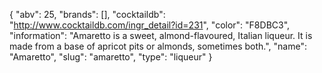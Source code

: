 {
    "abv": 25,
    "brands": [],
    "cocktaildb": "http://www.cocktaildb.com/ingr_detail?id=231",
    "color": "F8DBC3",
    "information": "Amaretto is a sweet, almond-flavoured, Italian liqueur. It is made from a base of apricot pits or almonds, sometimes both.",
    "name": "Amaretto",
    "slug": "amaretto",
    "type": "liqueur"
}